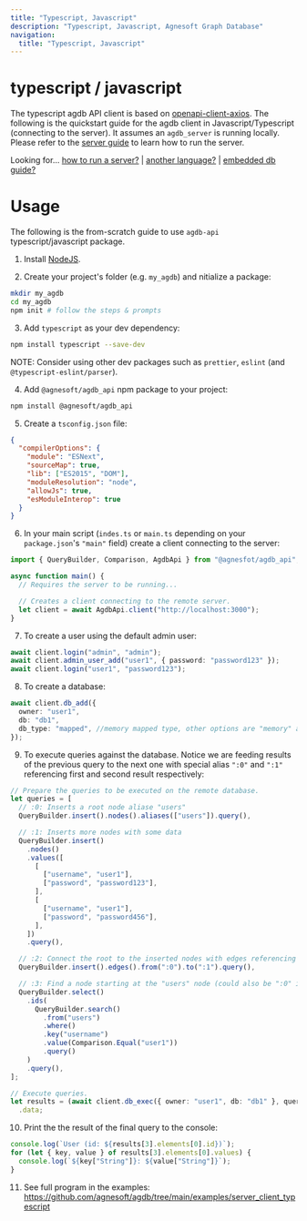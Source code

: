 ```yaml
---
title: "Typescript, Javascript"
description: "Typescript, Javascript, Agnesoft Graph Database"
navigation:
  title: "Typescript, Javascript"
---
```


# typescript / javascript

The typescript agdb API client is based on [openapi-client-axios](https://www.npmjs.com/package/openapi-client-axios). The following is the quickstart guide for the agdb client in Javascript/Typescript (connecting to the server). It assumes an `agdb_server` is running locally. Please refer to the [server guide](/docs/guides/how_to_run_server.md) to learn how to run the server.

Looking for... [how to run a server?](/docs/guides/how_to_run_server.md) | [another language?](/docs/api.md) | [embedded db guide?](/docs/guides/quickstart.md)

# Usage

The following is the from-scratch guide to use `agdb-api` typescript/javascript package.

1. Install [NodeJS](https://nodejs.org/en).

2. Create your project's folder (e.g. `my_agdb`) and nitialize a package:

```bash
mkdir my_agdb
cd my_agdb
npm init # follow the steps & prompts
```

3. Add `typescript` as your dev dependency:

```bash
npm install typescript --save-dev
```

NOTE: Consider using other dev packages such as `prettier`, `eslint` (and `@typescript-eslint/parser`).

4. Add `@agnesoft/agdb_api` npm package to your project:

```bash
npm install @agnesoft/agdb_api
```

5. Create a `tsconfig.json` file:

```json
{
  "compilerOptions": {
    "module": "ESNext",
    "sourceMap": true,
    "lib": ["ES2015", "DOM"],
    "moduleResolution": "node",
    "allowJs": true,
    "esModuleInterop": true
  }
}
```

6. In your main script (`indes.ts` or `main.ts` depending on your `package.json`'s `"main"` field) create a client connecting to the server:

```ts
import { QueryBuilder, Comparison, AgdbApi } from "@agnesfot/agdb_api";

async function main() {
  // Requires the server to be running...

  // Creates a client connecting to the remote server.
  let client = await AgdbApi.client("http://localhost:3000");
}
```

7. To create a user using the default admin user:

```ts
await client.login("admin", "admin");
await client.admin_user_add("user1", { password: "password123" });
await client.login("user1", "password123");
```

8. To create a database:

```ts
await client.db_add({
  owner: "user1",
  db: "db1",
  db_type: "mapped", //memory mapped type, other options are "memory" and "file"
});
```

9. To execute queries against the database. Notice we are feeding results of the previous query to the next one with special alias `":0"` and `":1"` referencing first and second result respectively:

```ts
// Prepare the queries to be executed on the remote database.
let queries = [
  // :0: Inserts a root node aliase "users"
  QueryBuilder.insert().nodes().aliases(["users"]).query(),

  // :1: Inserts more nodes with some data
  QueryBuilder.insert()
    .nodes()
    .values([
      [
        ["username", "user1"],
        ["password", "password123"],
      ],
      [
        ["username", "user1"],
        ["password", "password456"],
      ],
    ])
    .query(),

  // :2: Connect the root to the inserted nodes with edges referencing both from previous queries
  QueryBuilder.insert().edges().from(":0").to(":1").query(),

  // :3: Find a node starting at the "users" node (could also be ":0" in this instance) with specific username
  QueryBuilder.select()
    .ids(
      QueryBuilder.search()
        .from("users")
        .where()
        .key("username")
        .value(Comparison.Equal("user1"))
        .query()
    )
    .query(),
];

// Execute queries.
let results = (await client.db_exec({ owner: "user1", db: "db1" }, queries))
  .data;
```

10. Print the the result of the final query to the console:

```ts
console.log(`User (id: ${results[3].elements[0].id})`);
for (let { key, value } of results[3].elements[0].values) {
  console.log(`${key["String"]}: ${value["String"]}`);
}
```

11. See full program in the examples: https://github.com/agnesoft/agdb/tree/main/examples/server_client_typescript
